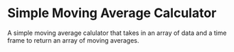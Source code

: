 # Simple Moving Average Calculator

A simple moving average calulator that takes in an array of data and a time frame to return an array of moving averages.
